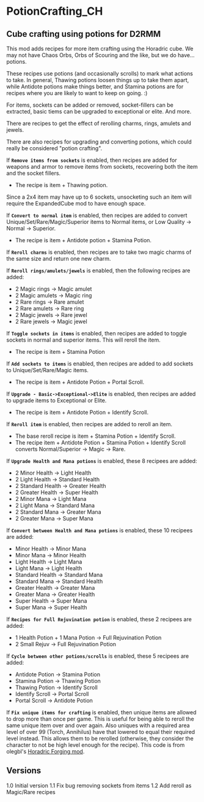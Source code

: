# PotionCrafting_CH

## Cube crafting using potions for D2RMM

This mod adds recipes for more item crafting using the Horadric cube.
We may not have Chaos Orbs, Orbs of Scouring and the like, but we do have... potions.

These recipes use potions (and occasionally scrolls) to mark what actions to take.
In general, Thawing potions loosen things up to take them apart, while Antidote potions make things better,
and Stamina potions are for recipes where you are likely to want to keep on going. :)

For items, sockets can be added or removed, socket-fillers can be extracted, basic tiems can be upgraded to exceptional or elite. And more.

There are recipes to get the effect of rerolling charms, rings, amulets and jewels.

There are also recipes for upgrading and converting potions, which could really be considered "potion crafting".

If __`Remove items from sockets`__ is enabled, then recipes are added for weapons and armor to remove items from sockets,
recovering both the item and the socket fillers.

- The recipe is item + Thawing potion.

Since a 2x4 item may have up to 6 sockets, unsocketing such an item will require the ExpandedCube mod to have enough space.

If __`Convert to normal item`__ is enabled, then recipes are added to convert Unique/Set/Rare/Magic/Superior items to Normal items,
or Low Quality -> Normal -> Superior.

- The recipe is item + Antidote potion + Stamina Potion.

If __`Reroll charms`__ is enabled, then recipes are to take two magic charms of the same size and return one new charm.

If __`Reroll rings/amulets/jewels`__ is enabled, then the following recipes are added:

- 2 Magic rings -> Magic amulet
- 2 Magic amulets -> Magic ring
- 2 Rare rings -> Rare amulet
- 2 Rare amulets -> Rare ring
- 2 Magic jewels -> Rare jewel
- 2 Rare jewels -> Magic jewel

If __`Toggle sockets in items`__ is enabled, then recipes are added to toggle sockets in normal and superior items.
This will reroll the item.

- The recipe is item + Stamina Potion

If __`Add sockets to items`__ is enabled, then recipes are added to add sockets to Unique/Set/Rare/Magic items.

- The recipe is item + Antidote Potion + Portal Scroll.

If __`Upgrade - Basic->Exceptional->Elite`__ is enabled, then recipes are added to
upgrade items to Exceptional or Elite.

- The recipe is item + Antidote Potion + Identify Scroll.

If __`Reroll item`__ is enabled, then recipes are added to reroll an item.

- The base reroll recipe is item + Stamina Potion + Identify Scroll.
- The recipe item + Antidote Potion + Stamina Potion + Identify Scroll converts Normal/Superior -> Magic -> Rare.

If __`Upgrade Health and Mana potions`__ is enabled, these 8 recipees are added:

- 2 Minor Health -> Light Health
- 2 Light Health -> Standard Health
- 2 Standard Health -> Greater Health
- 2 Greater Health -> Super Health
- 2 Minor Mana -> Light Mana
- 2 Light Mana -> Standard Mana
- 2 Standard Mana -> Greater Mana
- 2 Greater Mana -> Super Mana

If __`Convert between Health and Mana potions`__ is enabled, these 10 recipees are added:

- Minor Health -> Minor Mana
- Minor Mana -> Minor Health
- Light Health -> Light Mana
- Light Mana -> Light Health
- Standard Health -> Standard Mana
- Standard Mana -> Standard Health
- Greater Health -> Greater Mana
- Greater Mana -> Greater Health
- Super Health -> Super Mana
- Super Mana -> Super Health

If __`Recipes for Full Rejuvination potion`__ is enabled, these 2 recipees are added:

- 1 Health Potion + 1 Mana Potion -> Full Rejuvination Potion
- 2 Small Rejuv -> Full Rejuvination Potion

If __`Cycle between other potions/scrolls`__ is enabled, these 5 recipees are added:

- Antidote Potion -> Stamina Potion
- Stamina Potion -> Thawing Potion
- Thawing Potion -> Identify Scroll
- Identify Scroll -> Portal Scroll
- Portal Scroll -> Antidote Potion

If __`Fix unique items for crafting`__ is enabled, then unique items are allowed to drop more than once per game.
This is useful for being able to reroll the same unique item over and over again. 
Also uniques with a required area level of over 99 (Torch, Annihilus) have that lowered to equal their required level instead.
This allows them to be rerolled (otherwise, they consider the character to not be high level enough for the recipe).
This code is from olegbl's [Horadric Forging mod](https://www.nexusmods.com/diablo2resurrected/mods/229).

## Versions

1.0 Initial version
1.1 Fix bug removing sockets from items
1.2 Add reroll as Magic/Rare recipes
